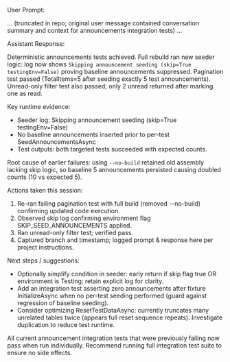 User Prompt:

<conversation-summary>
... (truncated in repo; original user message contained conversation summary and context for announcements integration tests) ...
</conversation-summary>

Assistant Response:

Deterministic announcements tests achieved. Full rebuild ran new seeder logic: log now shows `Skipping announcement seeding (skip=True testingEnv=False)` proving baseline announcements suppressed. Pagination test passed (TotalItems=5 after seeding exactly 5 test announcements). Unread-only filter test also passed; only 2 unread returned after marking one as read.

Key runtime evidence:
- Seeder log: Skipping announcement seeding (skip=True testingEnv=False)
- No baseline announcements inserted prior to per-test SeedAnnouncementsAsync
- Test outputs: both targeted tests succeeded with expected counts.

Root cause of earlier failures: using `--no-build` retained old assembly lacking skip logic, so baseline 5 announcements persisted causing doubled counts (10 vs expected 5).

Actions taken this session:
1. Re-ran failing pagination test with full build (removed --no-build) confirming updated code execution.
2. Observed skip log confirming environment flag SKIP_SEED_ANNOUNCEMENTS applied.
3. Ran unread-only filter test; verified pass.
4. Captured branch and timestamp; logged prompt & response here per project instructions.

Next steps / suggestions:
- Optionally simplify condition in seeder: early return if skip flag true OR environment is Testing; retain explicit log for clarity.
- Add an integration test asserting zero announcements after fixture InitializeAsync when no per-test seeding performed (guard against regression of baseline seeding).
- Consider optimizing ResetTestDataAsync: currently truncates many unrelated tables twice (appears full reset sequence repeats). Investigate duplication to reduce test runtime.

All current announcement integration tests that were previously failing now pass when run individually. Recommend running full integration test suite to ensure no side effects.
